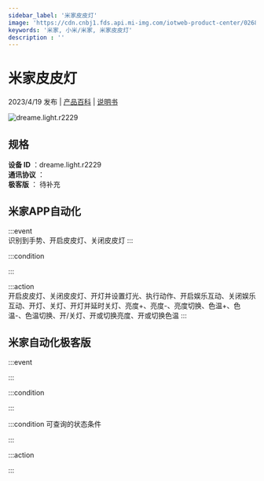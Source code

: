 ```yaml
---
sidebar_label: '米家皮皮灯'
image: 'https://cdn.cnbj1.fds.api.mi-img.com/iotweb-product-center/026890fdab424d56f1c012c5554e1295_1664335278002.png?GalaxyAccessKeyId=AKVGLQWBOVIRQ3XLEW&Expires=9223372036854775807&Signature=pbUAlZY6QbYUZbfUAdLgV5pd0Sg='
keywords: '米家, 小米/米家, 米家皮皮灯'
description : ''
---
```

# 米家皮皮灯

2023/4/19 发布 | [产品百科](https://home.mi.com/webapp/content/baike/product/index.html?model=dreame.light.r2229/) | [说明书](https://home.mi.com/views/introduction.html?model=dreame.light.r2229&region=cn)

![dreame.light.r2229](https://cdn.cnbj1.fds.api.mi-img.com/iotweb-product-center/026890fdab424d56f1c012c5554e1295_1664335278002.png?GalaxyAccessKeyId=AKVGLQWBOVIRQ3XLEW&Expires=9223372036854775807&Signature=pbUAlZY6QbYUZbfUAdLgV5pd0Sg=)

## 规格  
> 
**设备 ID** ：dreame.light.r2229  
**通讯协议** ：  
**极客版**  ： 待补充 


## 米家APP自动化  

:::event  
识别到手势、开启皮皮灯、关闭皮皮灯
:::

:::condition  

:::

:::action   
开启皮皮灯、关闭皮皮灯、开灯并设置灯光、执行动作、开启娱乐互动、关闭娱乐互动、开灯、关灯、开灯并延时关灯、亮度+、亮度-、亮度切换、色温+、色温-、色温切换、开/关灯、开或切换亮度、开或切换色温
:::

## 米家自动化极客版  

:::event  

:::

:::condition  

:::

:::condition 可查询的状态条件  

:::

:::action  

:::

        
